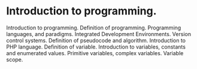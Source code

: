 # Introduction to programming.

Introduction to programming. Definition of programming. Programming languages, and paradigms. Integrated Development Environments. Version control systems. Definition of pseudocode and algorithm. Introduction to PHP language. Definition of variable. Introduction to variables, constants and enumerated values. Primitive variables, complex variables. Variable scope.
